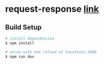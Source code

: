 # request-response [link](https://evgeniyl0.github.io/request-response/)

## Build Setup

```bash
# install dependencies
$ npm install

# serve with hot reload at localhost:3000
$ npm run dev
